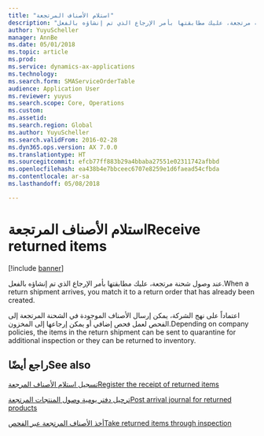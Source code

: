 ```yaml
---
title: "استلام الأصناف المرتجعة"
description: "عند وصول شحنة مرتجعة، عليك مطابقتها بأمر الإرجاع الذي تم إنشاؤه بالفعل."
author: YuyuScheller
manager: AnnBe
ms.date: 05/01/2018
ms.topic: article
ms.prod: 
ms.service: dynamics-ax-applications
ms.technology: 
ms.search.form: SMAServiceOrderTable
audience: Application User
ms.reviewer: yuyus
ms.search.scope: Core, Operations
ms.custom: 
ms.assetid: 
ms.search.region: Global
ms.author: YuyuScheller
ms.search.validFrom: 2016-02-28
ms.dyn365.ops.version: AX 7.0.0
ms.translationtype: HT
ms.sourcegitcommit: efcb77ff883b29a4bbaba27551e02311742afbbd
ms.openlocfilehash: ea438b4e7bbceec6707e8259e1d6faead54cfbda
ms.contentlocale: ar-sa
ms.lasthandoff: 05/08/2018

---
```



# <a name="receive-returned-items"></a><span data-ttu-id="0dca4-103">استلام الأصناف المرتجعة</span><span class="sxs-lookup"><span data-stu-id="0dca4-103">Receive returned items</span></span> 

[!include [banner](../includes/banner.md)]


<span data-ttu-id="0dca4-104">عند وصول شحنة مرتجعة، عليك مطابقتها بأمر الإرجاع الذي تم إنشاؤه بالفعل.</span><span class="sxs-lookup"><span data-stu-id="0dca4-104">When a return shipment arrives, you match it to a return order that has already been created.</span></span>

<span data-ttu-id="0dca4-105">اعتماداً على نهج الشركة، يمكن إرسال الأصناف الموجودة في الشحنة المرتجعة إلى الفحص لعمل فحص إضافي أو يمكن إرجاعها إلى المخزون.</span><span class="sxs-lookup"><span data-stu-id="0dca4-105">Depending on company policies, the items in the return shipment can be sent to quarantine for additional inspection or they can be returned to inventory.</span></span>

## <a name="see-also"></a><span data-ttu-id="0dca4-106">راجع أيضًا</span><span class="sxs-lookup"><span data-stu-id="0dca4-106">See also</span></span>

[<span data-ttu-id="0dca4-107">تسجيل استلام الأصناف المرجعة</span><span class="sxs-lookup"><span data-stu-id="0dca4-107">Register the receipt of returned items</span></span>](register-the-receipt-of-returned-items.md)

[<span data-ttu-id="0dca4-108">ترحيل دفتر يومية وصول المنتجات المرتجعة</span><span class="sxs-lookup"><span data-stu-id="0dca4-108">Post arrival journal for returned products</span></span>](post-arrival-journal-for-returned-products.md)

[<span data-ttu-id="0dca4-109">أخذ الأصناف المرتجعة عبر الفحص</span><span class="sxs-lookup"><span data-stu-id="0dca4-109">Take returned items through inspection</span></span>](take-returned-items-through-inspection.md)

  



